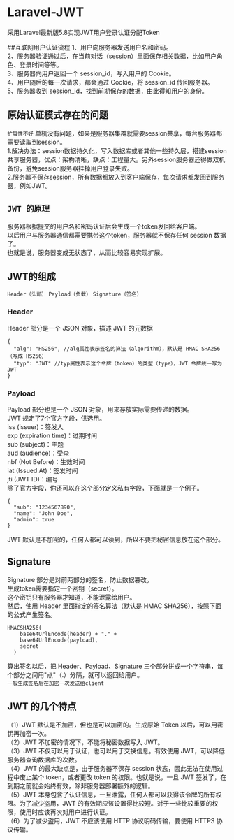 # Laravel-JWT
采用Laravel最新版5.8实现JWT用户登录认证分配Token

##互联网用户认证流程
1、用户向服务器发送用户名和密码。  
2、服务器验证通过后，在当前对话（session）里面保存相关数据，比如用户角色、登录时间等等。  
3、服务器向用户返回一个 session_id，写入用户的 Cookie。  
4、用户随后的每一次请求，都会通过 Cookie，将 session_id 传回服务器。  
5、服务器收到 session_id，找到前期保存的数据，由此得知用户的身份。  

## 原始认证模式存在的问题  
`扩展性不好` 单机没有问题，如果是服务器集群就需要session共享，每台服务器都需要读取到session。    
1.解决办法：session数据持久化，写入数据库或者其他一些持久层，搭建session共享服务器，优点：架构清晰，缺点：工程量大。另外session服务器还得做双机备份，避免session服务器挂掉用户登录失败。  
2.服务器不保存session，所有数据都放入到客户端保存，每次请求都发回到服务器，例如JWT。

## `JWT 的原理`
服务器根据提交的用户名和密码认证后会生成一个token发回给客户端。  
以后用户与服务器通信都需要携带这个token，服务器就不保存任何 session 数据了。  
也就是说，服务器变成无状态了，从而比较容易实现扩展。  
## JWT的组成
`Header（头部）` `Payload（负载）` `Signature（签名）`  
### Header
Header 部分是一个 JSON 对象，描述 JWT 的元数据
```$json
{
  "alg": "HS256", //alg属性表示签名的算法（algorithm），默认是 HMAC SHA256（写成 HS256）
  "typ": "JWT" //typ属性表示这个令牌（token）的类型（type），JWT 令牌统一写为JWT
}
```
### Payload
Payload 部分也是一个 JSON 对象，用来存放实际需要传递的数据。  
JWT 规定了7个官方字段，供选用。  
iss (issuer)：签发人   
exp (expiration time)：过期时间  
sub (subject)：主题  
aud (audience)：受众  
nbf (Not Before)：生效时间  
iat (Issued At)：签发时间  
jti (JWT ID)：编号  
除了官方字段，你还可以在这个部分定义私有字段，下面就是一个例子。  
```$json
{
  "sub": "1234567890",
  "name": "John Doe",
  "admin": true
}
```
JWT 默认是不加密的，任何人都可以读到，所以不要把秘密信息放在这个部分。  
## Signature
Signature 部分是对前两部分的签名，防止数据篡改。  
生成token需要指定一个密钥（secret）。  
这个密钥只有服务器才知道，不能泄露给用户。  
然后，使用 Header 里面指定的签名算法（默认是 HMAC SHA256），按照下面的公式产生签名。  
```$xslt
HMACSHA256(
    base64UrlEncode(header) + "." +
    base64UrlEncode(payload),
    secret
  )
```
算出签名以后，把 Header、Payload、Signature 三个部分拼成一个字符串，每个部分之间用"点"（.）分隔，就可以返回给用户。  
`一般生成签名后在加密一次发送给client`
## JWT 的几个特点
（1）JWT 默认是不加密，但也是可以加密的。生成原始 Token 以后，可以用密钥再加密一次。  
（2）JWT 不加密的情况下，不能将秘密数据写入 JWT。  
（3）JWT 不仅可以用于认证，也可以用于交换信息。有效使用 JWT，可以降低服务器查询数据库的次数。  
（4）JWT 的最大缺点是，由于服务器不保存 session 状态，因此无法在使用过程中废止某个 token，或者更改 token 的权限。也就是说，一旦 JWT 签发了，在到期之前就会始终有效，除非服务器部署额外的逻辑。  
（5）JWT 本身包含了认证信息，一旦泄露，任何人都可以获得该令牌的所有权限。为了减少盗用，JWT 的有效期应该设置得比较短。对于一些比较重要的权限，使用时应该再次对用户进行认证。  
（6）为了减少盗用，JWT 不应该使用 HTTP 协议明码传输，要使用 HTTPS 协议传输。  



